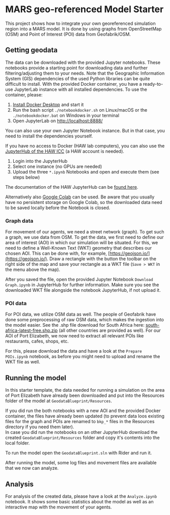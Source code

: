 # MARS geo-referenced Model Starter

This project shows how to integrate your own georeferenced simulation region into a MARS model. It is done by using graphs from OpenStreetMap (OSM) and Point of Interest (POI) data from Geofabrik/OSM.

## Getting geodata

The data can be downloaded with the provided Jupyter notebooks. These notebooks provide a starting point for downloading data and further filtering/adjusting them to your needs. Note that the Geographic Information System (GIS) dependencies of the used Python libraries can be quite difficult to install. With the provided Docker container, you have a ready-to-use JupyterLab instance with all installed dependencies. To use the container, please: 

1. [Install Docker Desktop](https://www.docker.com/get-started/) and start it
2. Run the bash script `./notebookdocker.sh` on Linux/macOS or the `./notebookdocker.bat` on Windows in your terminal
3. Open JupyterLab on [http://localhost:8888/](http://localhost:8888/)

You can also use your own Jupyter Notebook instance. But in that case, you need to install the dependencies yourself.

If you have no access to Docker (HAW lab computers), you can also use the [JupyterHub of the HAW ICC](https://jupyterhub.informatik.haw-hamburg.de/hub/login) (a HAW account is needed).

1. Login into the JupyterHub
2. Select one instance (no GPUs are needed)
3. Upload the three `*.ipynb` Notebooks and open and execute them (see steps below)

The documentation of the HAW JupyterHub can be [found here](https://icc.informatik.haw-hamburg.de/docs/services/jupyterhub/).

Alternatively also [Google Colab](https://colab.research.google.com/) can be used. Be aware that you usually have no persistent storage on Google Colab, so the downloaded data need to be saved locally before the Notebook is closed.

### Graph data

For movement of our agents, we need a street network (graph). To get such a graph, we use data from OSM. To get the data, we first need to define our area of interest (AOI) in which our simulation will be situated. For this, we need to define a Well-Known Text (WKT) geometry that describes our chosen AOI. This can be done with, for example, [https://geojson.io/](https://geojson.io/). Draw a rectangle with the button the toolbar on the right side of the map and save your rectangle as a WKT file (`Save > WKT` in the menu above the map).

After you saved the file, open the provided Jupyter Notebook `Download Graph.ipynb` in JupyterHub for further information. Make sure you see the downloaded WKT file alongside the notebook JupyterHub, if not upload it.

### POI data

For POI data, we utilize OSM data as well. The people of Geofabrik have done some preprocessing of raw OSM data, which makes the ingestion into the model easier. See the .shp file download for South Africa here: [south-africa-latest-free.shp.zip](http://download.geofabrik.de/africa/south-africa.html) (all other countries are provided as well). For our AOI of Port Elizabeth, we now need to extract all relevant POIs like restaurants, cafes, shops, etc. 

For this, please download the data and have a look at the `Prepare POIs.ipynb` notebook, as before you might need to upload and rename the WKT file as well.

## Running the model

In this starter template, the data needed for running a simulation on the area of Port Elizabeth have already been downloaded and put into the Resources folder of the model at `GeodataBlueprint/Resources`.

If you did run the both notebooks with a new AOI and the provided Docker container, the files have already been updated (to prevent data loos existing files for the graph and POIs are renamed to `bkp_*` files in the Resources directory if you need them later).  
In case you did run the notebooks on an other JupyterHub download the created `GeodataBlueprint/Resources` folder and copy it's contents into the local folder.

To run the model open the `GeodataBlueprint.sln` with Rider and run it.

After running the model, some log files and movement files are available that we now can analyze.

## Analysis

For analysis of the created data, please have a look at the `Analyze.ipynb` notebook. It shows some basic statistics about the model as well as an interactive map with the movement of your agents.
